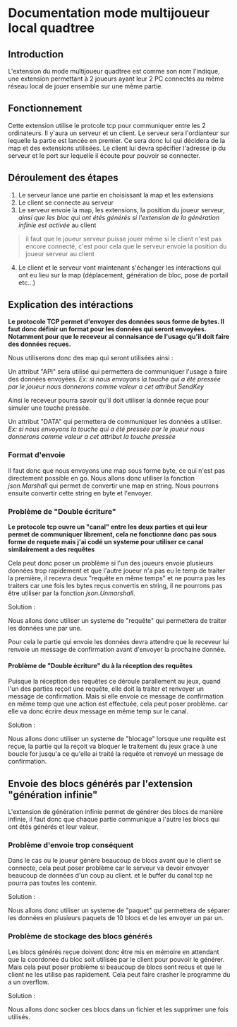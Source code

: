 # Documentation mode multijoueur local quadtree

## Introduction
L'extension du mode multijoueur quadtree est comme son nom l'indique, une extension permettant à 2 joueurs ayant leur 2 
PC connectés
au même réseau local de jouer ensemble sur une même partie.

## Fonctionnement
Cette extension utilise le protcole tcp pour communiquer entre les 2 ordinateurs. Il y'aura un serveur et un client.
Le serveur sera l'ordianteur sur lequelle la partie est lancée en premier. Ce sera donc lui qui décidera de la map et 
des extensions utilisées.
Le client lui devra spécifier l'adresse ip du serveur et le port sur lequelle il écoute pour pouvoir se connecter.

## Déroulement des étapes
1. Le serveur lance une partie en choisissant la map et les extensions
2. Le client se connecte au serveur
3. Le serveur envoie la map, les extensions, la position du joueur serveur, *ainsi que les bloc qui ont étés générés si 
l'extension de la génération infinie est activée* au client
> il faut que le joueur serveur puisse jouer même si le client n'est pas encore connecté, c'est pour cela que le serveur 
> envoie la position du 
> joueur serveur au client
4. Le client et le serveur vont maintenant s'échanger les intéractions qui ont eu lieu sur la map (déplacement, génération de bloc, pose de portail etc...)

## Explication des intéractions
**Le protocole TCP permet d'envoyer des données sous forme de bytes. Il faut donc définir un format pour les données qui 
seront envoyées.
Notamment pour que le receveur ai connaisance de l'usage qu'il doit faire des données reçues.**

Nous utiliserons donc des map qui seront utilisées ainsi :

Un attribut "API" sera utilisé qui permettera de communiquer l'usage a faire des données envoyées. *Ex: si nous envoyons 
la touche qui a été pressée par le joueur nous donnerons comme valeur a cet attribut SendKey*

Ainsi le receveur pourra savoir qu'il doit utiliser la donnée reçue pour simuler une touche pressée.

Un attribut "DATA" qui permettera de communiquer les données a utiliser. *Ex: si nous envoyons la touche qui a été pressée 
par le joueur nous donnerons comme valeur a cet attribut la touche pressée*

### Format d'envoie

Il faut donc que nous envoyons une map sous forme byte, ce qui n'est pas directement possible en go. Nous allons donc
utiliser la fonction *json.Marshall* qui permet de convertir une map en string. Nous pourrons ensuite convertir cette string
en byte et l'envoyer.

### Problème de "Double écriture"
**Le protocole tcp ouvre un "canal" entre les deux parties et qui leur permet de communiquer librement, cela ne fonctionne 
donc pas sous forme de requete mais j'ai codé un systeme pour utiliser ce canal similairement a des requêtes**

Cela peut donc poser un problème si l'un des joueurs envoie plusieurs données trop rapidement et que l'autre joueur n'a
pas eu le temp de traiter la première, il recevra deux "requête en même temps" et ne pourra pas les traiters car une fois
les bytes reçus convertis en string, il ne pourrons pas être utiliser par la fonction *json.Unmarshall*.

Solution :

Nous allons donc utiliser un systeme de "requête" qui permettera de traiter les données une par une.

Pour cela le partie qui envoie les données devra attendre que le receveur lui renvoie un message de confirmation avant
d'envoyer la prochaine donnée.

#### Problème de "Double écriture" du à la réception des requêtes

Puisque la réception des requêtes ce déroule parallement au jeux, quand l'un des parties reçoit une requête, elle doit 
la traiter et renvoyer un message de confirmation. 
Mais si elle envoie ce message de confirmation en même temp que une action est effectuée, 
cela peut poser problème. car elle va donc écrire deux message en même temp sur le canal.

Solution :

Nous allons donc utiliser un systeme de "blocage" lorsque une requête est reçue, la partie qui la reçoit va bloquer le 
traitement du jeux grace à une boucle for jusqu'a ce qu'elle ai traité la requête et renvoyé un message de confirmation.

## Envoie des blocs générés par l'extension "génération infinie"

L'extension de génération infinie permet de générer des blocs de manière infinie, il faut donc que chaque partie communique 
a l'autre les blocs qui ont étés générés et leur valeur.

### Problème d'envoie trop conséquent

Dans le cas ou le joueur génère beaucoup de blocs avant que le client se connecte, cela peut poser problème car le 
serveur va devoir envoyer beaucoup de données d'un coup au client. et le buffer du canal tcp ne pourra pas toutes les
contenir.

Solution :

Nous allons donc utiliser un systeme de "paquet" qui permettera de séparer les données en plusieurs paquets de 10 blocs
et de les envoyer un par un.

### Problème de stockage des blocs générés

Les blocs générés reçue doivent donc être mis en mémoire en attendant que la coordonée du bloc soit utilisée par le client
pour pouvoir le générer. Mais cela peut poser problème si beaucoup de blocs sont recus et que le client ne les utilise pas
rapidement. Cela peut faire crasher le programme du a un overflow.

Solution :

Nous allons donc socker ces blocs dans un fichier et les supprimer une fois utilisés.